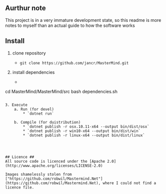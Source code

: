 
## Aurthur note ##
This project is in a very immature development state, so this readme is more
notes to myself than an actual guide to how the software works

## Install ##

1. clone repository
    * `git clone https://github.com/jancr/MasterMind.git`

2. install dependencies
    * ```
cd MasterMind/MasterMind/src
bash dependencies.sh
```

3. Execute
    a. Run (for devel)
        * `dotnet run`

    b. Compile (for duistribution)
        * `dotnet publish -r osx.10.11-x64 --output bin/dist/osx`
        * `dotnet publish -r win10-x64 --output bin/dist/win`
        * `dotnet publish -r linux-x64 --output bin/dist/linux`




## Licence ##
All source code is licenced under the [Apache 2.0](http://www.apache.org/licenses/LICENSE-2.0)

Images shamelessly stolen from 
["https://github.com/robwil/Mastermind.Net"](https://github.com/robwil/Mastermind.Net), where I could not find a licence file.


